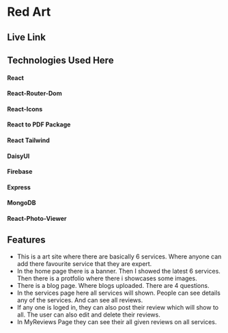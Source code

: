 
# Red Art

## Live Link 


## Technologies Used Here

#### React
#### React-Router-Dom
#### React-Icons
#### React to PDF Package
#### React Tailwind
#### DaisyUI
#### Firebase
#### Express
#### MongoDB
#### React-Photo-Viewer






## Features

 - This is a art site where there are basically 6 services. Where anyone can add there favourite service that they are expert.
 - In the home page there is a banner. Then I showed the latest 6 services. Then there is a protfolio where there i showcases some images.
 - There is a blog page. Where blogs uploaded. There are 4 questions.
 - In the services page here all services will shown. People can see details any of the services. And can see all reviews.
 - If any one is loged in, they can also post their review which will show to all. The user can also edit and delete their reviews.
 - In MyReviews Page they can see their all given reviews on all services. 
 
